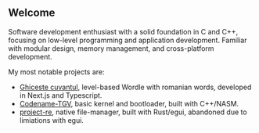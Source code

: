 ## Welcome

Software development enthusiast with a solid foundation in C and C++, focusing on low-level programming and application development. Familiar with modular design, memory management, and cross-platform development.

My most notable projects are:

* [Ghiceste cuvantul](https://github.com/bl4ze4447/ghiceste_cuvantul), level-based Wordle with romanian words, developed in Next.js and Typescript.
* [Codename-TGV](https://github.com/bl4ze4447/Codename-TGV), basic kernel and bootloader, built with C++/NASM.
* [project-re](https://github.com/bl4ze4447/project-re), native file-manager, built with Rust/egui, abandoned due to limiations with egui.
